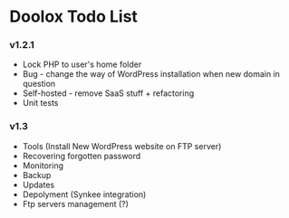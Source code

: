 Doolox Todo List
================

### v1.2.1 ###

* Lock PHP to user's home folder
* Bug - change the way of WordPress installation when new domain in question
* Self-hosted - remove SaaS stuff + refactoring
* Unit tests

### v1.3 ###

* Tools (Install New WordPress website on FTP server)
* Recovering forgotten password
* Monitoring
* Backup
* Updates
* Depolyment (Synkee integration)
* Ftp servers management (?)